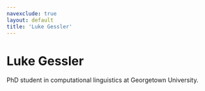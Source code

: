 ```yaml
---
navexclude: true
layout: default
title: 'Luke Gessler'
---
```


# Luke Gessler

PhD student in computational linguistics at Georgetown University.